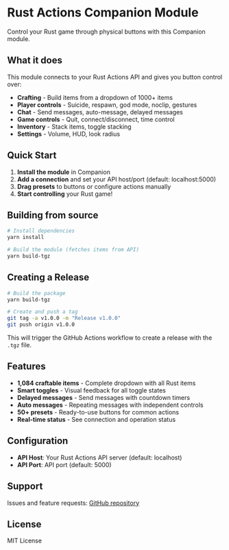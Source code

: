 # Rust Actions Companion Module

Control your Rust game through physical buttons with this Companion module.

## What it does

This module connects to your Rust Actions API and gives you button control over:
- **Crafting** - Build items from a dropdown of 1000+ items
- **Player controls** - Suicide, respawn, god mode, noclip, gestures
- **Chat** - Send messages, auto-message, delayed messages
- **Game controls** - Quit, connect/disconnect, time control
- **Inventory** - Stack items, toggle stacking
- **Settings** - Volume, HUD, look radius

## Quick Start

1. **Install the module** in Companion
2. **Add a connection** and set your API host/port (default: localhost:5000)
3. **Drag presets** to buttons or configure actions manually
4. **Start controlling** your Rust game!

## Building from source

```bash
# Install dependencies
yarn install

# Build the module (fetches items from API)
yarn build-tgz
```

## Creating a Release

```bash
# Build the package
yarn build-tgz

# Create and push a tag
git tag -a v1.0.0 -m "Release v1.0.0"
git push origin v1.0.0
```

This will trigger the GitHub Actions workflow to create a release with the `.tgz` file.

## Features

- **1,084 craftable items** - Complete dropdown with all Rust items
- **Smart toggles** - Visual feedback for all toggle states
- **Delayed messages** - Send messages with countdown timers
- **Auto messages** - Repeating messages with independent controls
- **50+ presets** - Ready-to-use buttons for common actions
- **Real-time status** - See connection and operation status

## Configuration

- **API Host**: Your Rust Actions API server (default: localhost)
- **API Port**: API port (default: 5000)

## Support

Issues and feature requests: [GitHub repository](https://github.com/nerif-tafu/companion-module-rust-actions)

## License

MIT License
